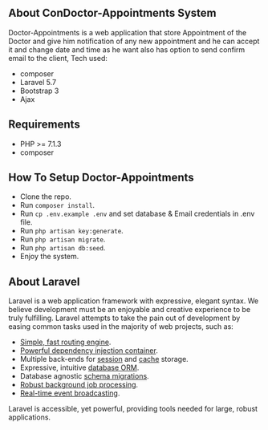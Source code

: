 ## About ConDoctor-Appointments System

Doctor-Appointments is a web application that store Appointment of the Doctor and give him notification of any new appointment and he can accept it and change date and time as he want also has option to send confirm email to the client, Tech used:

- composer
- Laravel 5.7
- Bootstrap 3
- Ajax

## Requirements

- PHP >= 7.1.3
- composer

## How To Setup Doctor-Appointments

- Clone the repo.
- Run `composer install`.
- Run `cp .env.example .env` and set database & Email credentials in .env file.
- Run `php artisan key:generate`.
- Run `php artisan migrate`.
- Run `php artisan db:seed`.
- Enjoy the system.

## About Laravel

Laravel is a web application framework with expressive, elegant syntax. We believe development must be an enjoyable and creative experience to be truly fulfilling. Laravel attempts to take the pain out of development by easing common tasks used in the majority of web projects, such as:

- [Simple, fast routing engine](https://laravel.com/docs/routing).
- [Powerful dependency injection container](https://laravel.com/docs/container).
- Multiple back-ends for [session](https://laravel.com/docs/session) and [cache](https://laravel.com/docs/cache) storage.
- Expressive, intuitive [database ORM](https://laravel.com/docs/eloquent).
- Database agnostic [schema migrations](https://laravel.com/docs/migrations).
- [Robust background job processing](https://laravel.com/docs/queues).
- [Real-time event broadcasting](https://laravel.com/docs/broadcasting).

Laravel is accessible, yet powerful, providing tools needed for large, robust applications.
